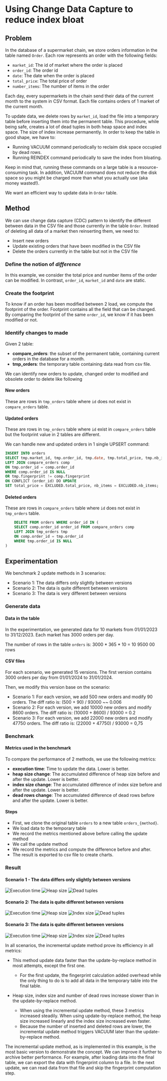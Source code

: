 # Using Change Data Capture to reduce index bloat
## Problem
In the database of a supermarket chain, we store orders information in the table named `Order`. Each row represents an order with the following fields:
- `market_id`: The id of market where the order is placed
- `order_id`: The order id
- `date`: The date when the order is placed
- `total_price`: The total price of order
- `number_items`: The number of items in the order

Each day, every supermarkets in the chain send their data of the current month to the system in CSV format. Each file contains orders of 1 market of the current month.

To update data, we delete rows by `market_id`, load the file into a temporary table before inserting them into the permanent table. This procedure, while being safe, creates a lot of dead tuples in both heap space and index space. The size of index increase permanently. In order to keep the table in good shape, we have to:
- Running VACUUM command periodically to reclaim disk space occupied by dead rows.
- Running REINDEX command periodically to save the index from bloating.
 
Keep in mind that, running these commands on a large table is a resource-consuming task. In addition, VACUUM command does not reduce the disk space so you might be charged more than what you actually use (aka money wasted!).

We want an efficient way to update data in `Order` table.

## Method
We can use change data capture (CDC) pattern to identify the different between data in the CSV file and those currently in the table `Order`. Instead of deleting all data of a market then reinserting them, we need to:
- Insert new orders
- Update existing orders that have been modified in the CSV file
- Delete the orders currently in the table but not in the CSV file

### Define the notion of *difference*
In this example, we consider the total price and number items of the order can be modified. In contrast, `order_id`, `market_id` and `date` are static.

### Create the footprint
To know if an order has been modified between 2 load, we compute the footprint of the order. Footprint contains all the field that can be changed. By comparing the footprint of the same `order_id`, we know if it has been modified or not.

### Identify changes to made
Given 2 table: 
- **compare_orders**: the subset of the permanent table, containing current orders in the database for a month.
- **tmp_orders**: the temporary table containing data read from csv file.
 
We can identify new orders to update, changed order to modified and obsolete order to delete like following

#### New orders
These are rows in `tmp_orders` table where `id` does not exist in `compare_orders` table.

#### Updated orders
These are rows in `tmp_orders` table where `id` exist in `compare_orders` table but the footprint value in 2 tables are different.

We can handle new and updated orders in 1 single UPSERT command:
```sql
INSERT INTO orders 
SELECT tmp.market_id, tmp.order_id, tmp.date, tmp.total_price, tmp.nb_items FROM tmp_orders tmp 
LEFT JOIN compare_orders comp 
ON tmp.order_id = comp.order_id
WHERE comp.order_id IS NULL 
OR tmp.fingerprint != comp.fingerprint
ON CONFLICT (order_id) DO UPDATE
SET total_price = EXCLUDED.total_price, nb_items = EXCLUDED.nb_items;
```

#### Deleted orders
These are rows in `compare_orders` table where `id` does not exist in `tmp_orders` table.
```sql
    DELETE FROM orders WHERE order_id IN (
    SELECT comp.order_id order_id FROM compare_orders comp
    LEFT JOIN tmp_orders tmp
    ON comp.order_id = tmp.order_id
    WHERE tmp.order_id IS NULL
)
```

## Experimentation
We benchmark 2 update methods in 3 scenarios:
- Scenario 1: The data differs only slightly between versions
- Scenario 2: The data is quite different between versions
- Scenario 3: The data is very different between versions

### Generate data
#### Data in the table
In the experimentation, we generated data for 10 markets from 01/01/2023 to 31/12/2023. Each market has 3000 orders per day.

The number of rows in the table `orders` is: 3000 * 365 * 10 = 10 9500 00 rows

#### CSV files
For each scenario, we generated 15 versions. The first version contains 3000 orders per day from 01/01/2024 to 31/01/2024.

Then, we modify this version base on the scenario:
- Scenario 1: For each version, we add 500 new orders and modify 90 orders. The diff ratio is: (500 + 90) / 93000 ~~ 0.006
- Scenario 2: For each version, we add 10000 new orders and modify 8600 orders. The diff ratio is: (10000 + 8600) / 93000 = 0.2
- Scenario 3: For each version, we add 22000 new orders and modify 47750 orders. The diff ratio is:  (22000 + 47750) / 93000 = 0,75

### Benchmark
#### Metrics used in the benchmark
To compare the performance of 2 methods, we use the following metrics:
- **execution time**: Time to update the data. Lower is better.
- **heap size change**: The accumulated difference of heap size before and after the update. Lower is better.
- **index size change**: The accumulated difference of index size before and after the update. Lower is better.
- **dead rows change**: The accumulated difference of dead rows before and after the update. Lower is better.

#### Steps
- First, we clone the original table `orders` to a new table `orders_{method}`.
- We load data to the temporary table
- We record the metrics mentioned above before calling the update method
- We call the update method
- We record the metrics and compute the difference before and after.
- The result is exported to csv file to create charts.
  
### Result
#### Scenario 1 - The data differs only slightly between versions

![Execution time](./result/low_diff_ratio/exec_time.png "Execution time")
![Heap size](./result/low_diff_ratio/heap_size.png "Heap size")
![Dead tuples](./result/low_diff_ratio/dead_tuples.png "Dead tuples")

#### Scenario 2: The data is quite different between versions

![Execution time](./result/medium_diff_ratio/exec_time.png "Execution time")
![Heap size](./result/medium_diff_ratio/heap_size.png "Heap size")
![Index size](./result/medium_diff_ratio/index_size.png "Heap size")
![Dead tuples](./result/medium_diff_ratio/dead_tuples.png "Dead tuples")

#### Scenario 3: The data is quite different between versions

![Execution time](./result/high_diff_ratio/exec_time.png "Execution time")
![Heap size](./result/high_diff_ratio/heap_size.png "Heap size")
![Index size](./result/high_diff_ratio/index_size.png "Heap size")
![Dead tuples](./result/high_diff_ratio/dead_tuples.png "Dead tuples")


In all scenarios, the incremental update method prove its efficiency in all metrics:
- This method update data faster than the update-by-replace method in most attempts, except the first one.
  - For the first update, the fingerprint calculation added overhead while the only thing to do is to add all data in the temporary table into the final table.

- Heap size, index size and number of dead rows increase slower than in the update-by-replace method.
  - When using the incremental update method, these 3 metrics increased steadily. When using update-by-replace method, the heap size increased linearly and the index size increased even faster.
  - Because the number of inserted and deleted rows are lower, the incremental update method triggers VACUUM later than the update-by-replace method.

The incremental update method, as is implemented in this example, is the most basic version to demonstrate the concept. We can improve it further to archive better performance. For example, after loading data into the final table, we can export the data with fingerprint column to a file. In the next update, we can read data from that file and skip the fingerprint computation step.